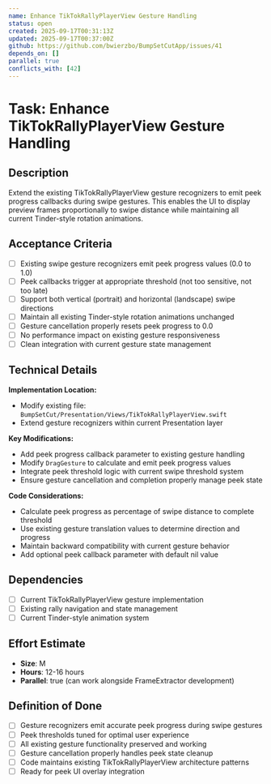 ```yaml
---
name: Enhance TikTokRallyPlayerView Gesture Handling
status: open
created: 2025-09-17T00:31:13Z
updated: 2025-09-17T00:37:00Z
github: https://github.com/bwierzbo/BumpSetCutApp/issues/41
depends_on: []
parallel: true
conflicts_with: [42]
---
```


# Task: Enhance TikTokRallyPlayerView Gesture Handling

## Description

Extend the existing TikTokRallyPlayerView gesture recognizers to emit peek progress callbacks during swipe gestures. This enables the UI to display preview frames proportionally to swipe distance while maintaining all current Tinder-style rotation animations.

## Acceptance Criteria

- [ ] Existing swipe gesture recognizers emit peek progress values (0.0 to 1.0)
- [ ] Peek callbacks trigger at appropriate threshold (not too sensitive, not too late)
- [ ] Support both vertical (portrait) and horizontal (landscape) swipe directions
- [ ] Maintain all existing Tinder-style rotation animations unchanged
- [ ] Gesture cancellation properly resets peek progress to 0.0
- [ ] No performance impact on existing gesture responsiveness
- [ ] Clean integration with current gesture state management

## Technical Details

**Implementation Location:**
- Modify existing file: `BumpSetCut/Presentation/Views/TikTokRallyPlayerView.swift`
- Extend gesture recognizers within current Presentation layer

**Key Modifications:**
- Add peek progress callback parameter to existing gesture handling
- Modify `DragGesture` to calculate and emit peek progress values
- Integrate peek threshold logic with current swipe threshold system
- Ensure gesture cancellation and completion properly manage peek state

**Code Considerations:**
- Calculate peek progress as percentage of swipe distance to complete threshold
- Use existing gesture translation values to determine direction and progress
- Maintain backward compatibility with current gesture behavior
- Add optional peek callback parameter with default nil value

## Dependencies

- [ ] Current TikTokRallyPlayerView gesture implementation
- [ ] Existing rally navigation and state management
- [ ] Current Tinder-style animation system

## Effort Estimate

- **Size**: M
- **Hours**: 12-16 hours
- **Parallel**: true (can work alongside FrameExtractor development)

## Definition of Done

- [ ] Gesture recognizers emit accurate peek progress during swipe gestures
- [ ] Peek thresholds tuned for optimal user experience
- [ ] All existing gesture functionality preserved and working
- [ ] Gesture cancellation properly handles peek state cleanup
- [ ] Code maintains existing TikTokRallyPlayerView architecture patterns
- [ ] Ready for peek UI overlay integration
